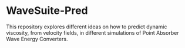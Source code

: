 # WaveSuite-Pred

This repository explores different ideas on how to predict dynamic viscosity, from velocity fields, in different simulations of Point Absorber Wave Energy Converters.
